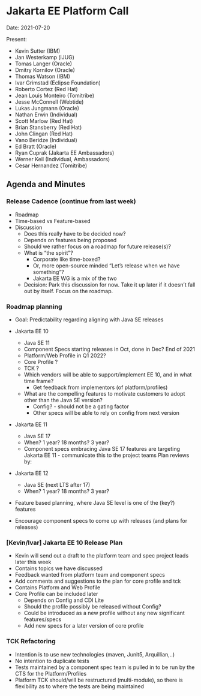# Jakarta EE Platform Call

Date: 2021-07-20

Present:

- Kevin Sutter (IBM)
- Jan Westerkamp (iJUG)
- Tomas Langer (Oracle)
- Dmitry Kornilov (Oracle)
- Thomas Watson (IBM)
- Ivar Grimstad (Eclipse Foundation)
- Roberto Cortez (Red Hat)
- Jean Louis Monteiro (Tomitribe)
- Jesse McConnell (Webtide)
- Lukas Jungmann (Oracle)
- Nathan Erwin (Individual)
- Scott Marlow (Red Hat)
- Brian Stansberry (Red Hat)
- John Clingan  (Red Hat)
- Vano Beridze (Individual)
- Ed Bratt (Oracle)
- Ryan Cuprak (Jakarta EE Ambassadors)
- Werner Keil (Individual, Ambassadors)
- Cesar Hernandez (Tomitribe)

## Agenda and Minutes

### Release Cadence (continue from last week)

* Roadmap
* Time-based vs Feature-based
* Discussion
  * Does this really have to be decided now?
  * Depends on features being proposed
  * Should we rather focus on a roadmap for future release(s)?
  * What is “the spirit”?
    * Corporate like time-boxed?
    * Or, more open-source minded “Let’s release when we have something”?
    * Jakarta EE WG is a mix of the two
  * Decision: Park this discussion for now. Take it up later if it doesn’t fall out by itself. Focus on the roadmap.

### Roadmap planning

* Goal: Predictability regarding aligning with Java SE releases

* Jakarta EE 10
  * Java SE 11
  * Component Specs starting releases in Oct, done in Dec? End of 2021
  * Platform/Web Profile in Q1 2022?
  * Core Profile ?
  * TCK ? 
  * Which vendors will be able to support/implement EE 10, and in what time frame?
    * Get feedback from implementors (of platform/profiles)
  * What are the compelling features to motivate customers to adopt other than the Java SE version?
    * Config? - should not be a gating factor
    * Other specs will be able to rely on config from next version

* Jakarta EE 11
  * Java SE 17 
  * When?  1 year?  18 months?  3 year?
  * Component specs embracing Java SE 17 features are targeting Jakarta EE 11 - communicate this to the project teams
  Plan reviews by: <date tbd>

* Jakarta EE 12
  * Java SE (next LTS after 17)  
  * When?  1 year?  18 months?  3 year?

* Feature based planning, where Java SE level is one of the (key?) features
* Encourage component specs to come up with releases (and plans for releases)

### [Kevin/Ivar] Jakarta EE 10 Release Plan

* Kevin will send out a draft to the platform team and spec project leads later this week
* Contains topics we have discussed
* Feedback wanted from platform team and component specs
* Add comments and suggestions to the plan for core profile and tck
* Contains Platform and Web Profile
* Core Profile can be included later
  * Depends on Config and CDI Lite
  * Should the profile possibly be released without Config?
  * Could be introduced as a new profile without any new significant features/specs
  * Add new specs for a later version of core profile

### TCK Refactoring

* Intention is to use new technologies (maven, Junit5, Arquillian,..)
* No intention to duplicate tests
* Tests maintained by a component spec team is pulled in to be run by the CTS for the Platform/Profiles
* Platform TCK should/will be restructured (multi-module), so there is flexibility as to where the tests are being maintained
